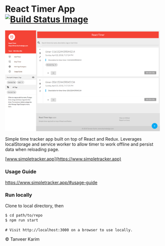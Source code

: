 # React Timer App [![Build Status Image](https://travis-ci.org/tanmancan/simple-tracker.svg?branch=master)](https://travis-ci.org/tanmancan/simple-tracker)


![Timer Screenshot](react-timer.png)

Simple time tracker app built on top of React and Redux. Leverages localStorage and service worker to allow timer to work offline and persist data when reloading page.

[www.simpletracker.app](https://www.simpletracker.app)

### Usage Guide

https://www.simpletracker.app/#usage-guide

### Run locally

Clone to local directory, then

```shell
$ cd path/to/repo
$ npm run start

# Visit http://localhost:3000 on a browser to use locally.
```

&copy; Tanveer Karim
